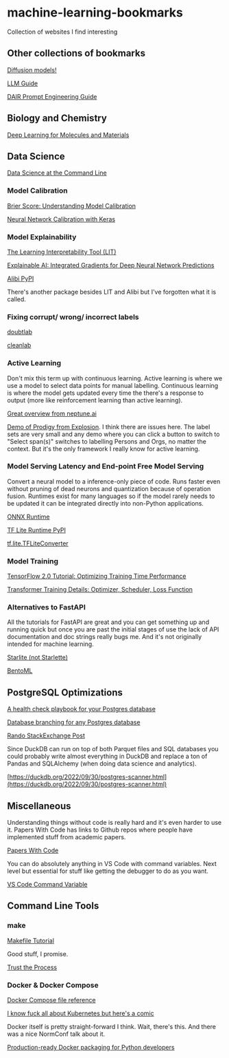 # machine-learning-bookmarks
Collection of websites I find interesting


## Other collections of bookmarks

[Diffusion models!](https://github.com/YangLing0818/Diffusion-Models-Papers-Survey-Taxonomy)

[LLM Guide](https://github.com/kasperjunge/LLM-Guide)

[DAIR Prompt Engineering Guide](https://github.com/dair-ai/Prompt-Engineering-Guide)

## Biology and Chemistry

[Deep Learning for Molecules and Materials](https://dmol.pub/)

## Data Science

[Data Science at the Command Line](https://datascienceatthecommandline.com/2e)

### Model Calibration

[Brier Score: Understanding Model Calibration](https://neptune.ai/blog/brier-score-and-model-calibration)

[Neural Network Calibration with Keras](https://towardsdatascience.com/neural-network-calibration-with-keras-76fb7c13a55)

### Model Explainability

[The Learning Interpretability Tool (LIT)](https://pair-code.github.io/lit/)

[Explainable AI: Integrated Gradients for Deep Neural Network Predictions](https://medium.com/codex/explainable-ai-integrated-gradients-for-deep-neural-network-predictions-eb4f96248afb)

[Alibi PyPI](https://pypi.org/project/alibi/)

There's another package besides LIT and Alibi but I've forgotten what it is called.

### Fixing corrupt/ wrong/ incorrect labels

[doubtlab](https://koaning.github.io/doubtlab/)

[cleanlab](https://github.com/cleanlab/cleanlab)

### Active Learning

Don't mix this term up with continuous learning. Active learning is where we use a model to select data points for manual labelling. Continuous learning is where the model gets updated every time the there's a response to output (more like reinforcement learning than active learning).

[Great overview from neptune.ai](https://neptune.ai/blog/active-learning-strategies-tools-use-cases)

[Demo of Prodigy from Explosion](https://demo.prodi.gy/?=null&view_id=ner_manual). I think there are issues here. The label sets are very small and any demo where you can click a button to switch to "Select span(s)" switches to labelling Persons and Orgs, no matter the context. But it's the only framework I really know for active learning.

### Model Serving Latency and End-point Free Model Serving

Convert a neural model to a inference-only piece of code. Runs faster even without pruning of dead neurons and quantization because of operation fusion. Runtimes exist for many languages so if the model rarely needs to be updated it can be integrated directly into non-Python applications.

[ONNX Runtime](https://onnxruntime.ai/)

[TF Lite Runtime PyPI](https://pypi.org/project/tflite-runtime/)

[tf.lite.TFLiteConverter](https://www.tensorflow.org/api_docs/python/tf/lite/TFLiteConverter?hl=en)

### Model Training

[TensorFlow 2.0 Tutorial: Optimizing Training Time Performance](https://www.kdnuggets.com/2020/03/tensorflow-optimizing-training-time-performance.html)

[Transformer Training Details: Optimizer, Scheduler, Loss Function](https://kikaben.com/transformers-training-details/)

### Alternatives to FastAPI

All the tutorials for FastAPI are great and you can get something up and running quick but once you are past the initial stages of use the lack of API documentation and doc strings really bugs me. And it's not originally intended for machine learning.

[Starlite (not Starlette)](https://github.com/starlite-api/starlite)

[BentoML](https://www.bentoml.com/)

## PostgreSQL Optimizations

[A health check playbook for your Postgres database](https://www.citusdata.com/blog/2019/03/29/health-checks-for-your-postgres-database/)

[Database branching for any Postgres database](https://postgres.ai/)

[Rando StackExchange Post](https://dba.stackexchange.com/questions/298963/postgres-select-on-a-very-large-table)

Since DuckDB can run on top of both Parquet files and SQL databases you could probably write almost everything in DuckDB and replace a ton of Pandas and SQLAlchemy (when doing data science and analytics).

[https://duckdb.org/2022/09/30/postgres-scanner.html](https://duckdb.org/2022/09/30/postgres-scanner.html)

## Miscellaneous

Understanding things without code is really hard and it's even harder to use it. Papers With Code has links to Github repos where people have implemented stuff from academic papers.

[Papers With Code](https://paperswithcode.com/)

You can do absolutely anything in VS Code with command variables. Next level but essential for stuff like getting the debugger to do as you want.

[VS Code Command Variable](https://github.com/rioj7/command-variable#commands)

## Command Line Tools

### make

[Makefile Tutorial](https://makefiletutorial.com/)

Good stuff, I promise.

[Trust the Process](https://lmgtfy.app/?q=makefile+for+data+science)

### Docker & Docker Compose

[Docker Compose file reference](https://docs.docker.com/compose/compose-file/)

[I know fuck all about Kubernetes but here's a comic](https://cloud.google.com/kubernetes-engine/kubernetes-comic)

Docker itself is pretty straight-forward I think.
Wait, there's this.
And there was a nice NormConf talk about it.

[Production-ready Docker packaging for Python developers](https://pythonspeed.com/docker/)
